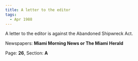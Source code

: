 ```yaml
---  
title: A letter to the editor  
tags:  
  - Apr 1988  
---  
```

  
A letter to the editor is against the Abandoned Shipwreck Act.  
  
Newspapers: **Miami Morning News or The Miami Herald**  
  
Page: **26**, Section: **A** 
